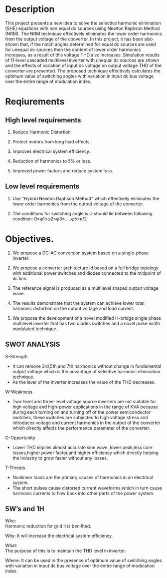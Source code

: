 # Description
This project presents a new idea to solve the selective harmonic elimination (SHE) equations with non equal dc sources using Newton Raphson Method (NRM).
The NRM technique effectively eliminates the lower order harmonics from the output voltage of the converter.
In this project, it has been also shown that, if the notch angles determined for equal dc sources are used for unequal dc sources then the content of lower order harmonics 
increases, as a result of this voltage THD also increases.
           Simulation results of 11-level cascaded multilevel inverter with unequal dc sources are shown and the effects of variation of input dc voltage on output voltage THD
of the converter are presented. The proposed technique effectively calculates the optimum value of switching angles with variation in input dc bus voltage over the entire 
range of modulation index.  

# Reqiurements
## High level requirements
1) Reduce Harmonic Distortion.

2) Protect motors from long lead effects.

3) Improves electrical system efficiency.

4) Reduction of harmonics to 5% or less.

5) Improved power factors and reduce system loss.

## Low level requirements
1) Use "Hybrid Newton Raphson Method" which effectively eliminates the lower order harmonics from the output voltage of the converter.

2) The conditions for switching angle is φ should lie between following condition:
0≤φ1≤φ2≤φ3≤.....φ5≤π/2

# Objectives.
1) We propose a DC-AC conversion system based on a single-phase inverter.

2) We propose a converter architecture id based on a full bridge topology with additional power
switches and diodes connected to the midpoint of dc link.

3) The reference signal is produced as a multilevel shaped output voltage wave.

4) The results demonstrate that the system can achieve lower total harmonic distortion on the output
voltage and load current.

5) We propose the development of a novel modified H-bridge single phase multilevel inverter that
has two diodes switches and a novel pulse width modulated technique. 

## SWOT ANALYSIS

S-Strength
  - It can remove 3rd,5th,and 7th harmonics without change in fundamental output voltage which is the advantage of selective harmonic elimination technique.
  - As the level of the inverter increases the value of the THD decreases.
  
 W-Weakness
 - Two-level and three-level voltage source inverters are not suitable for high voltage and high-power applications in the range of KVA because during each turning on and 
turning off of the power semiconductor switches, these switches are subjected to high voltage stress and introduces voltage and current harmonics in the output 
of the converter which directly affects the performance parameter of the converter. 
 
 O-Opportunity
 - Lower THD implies almost accurate sine wave, lower peak,less core losses,higher power factor,and higher efficiency which directly helping the industry to grow faster without any losses.

T-Threats
- Nonlinear loads are the primary causes of harmonics in an electrical system.
- The short pulses cause distorted current waveforms,which in turn cause harmonic currents to flow back into other parts of the power system.

## 5W’s and 1H  

Who:  
     Harmonic reduction for grid it is benifited.

Why:
     It will increase the electrical system efficiency.

What:  
      The purpose of this is to maintain the THD level in inverter.

Where: 
      It can be used in the presence of optimum value of switching angles with variation in input dc bus voltage over the entire range of modulation index.
